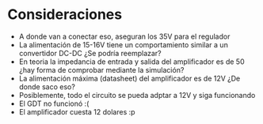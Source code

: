 # Consideraciones
- A donde van a conectar eso, aseguran los 35V para el regulador
- La alimentación de 15-16V tiene un comportamiento similar a un convertidor DC-DC ¿Se podría reemplazar?
- En teoria la impedancia de entrada y salida del amplificador es de 50 ¿hay forma de comprobar mediante la simulación?
- La alimentación máxima (datasheet) del amplificador es de 12V ¿De donde saco eso?
- Posiblemente, todo el circuito se pueda adptar a 12V y siga funcionando
- El GDT no funcionó :(
- El amplificador cuesta 12 dolares :p